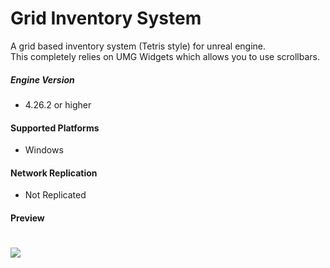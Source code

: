 # Grid Inventory System

A grid based inventory system (Tetris style) for unreal engine.
<br>
This completely relies on UMG Widgets which allows you to use scrollbars.

##### Engine Version
+ 4.26.2 or higher

#### Supported Platforms
+ Windows

#### Network Replication
+ Not Replicated

#### Preview
# ![](https://raw.githubusercontent.com/imneoxyne/grid-inventory-sample/master/Preview.gif)
